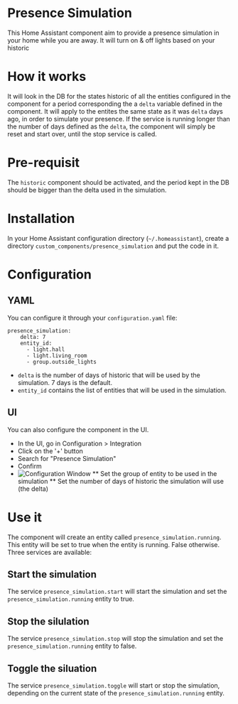 # Presence Simulation
This Home Assistant component aim to provide a presence simulation in your home while you are away. It will turn on & off lights based on your historic


# How it works
It will look in the DB for the states historic of all the entities configured in the component for a period corresponding the a `delta` variable defined in the component. 
It will apply to the entites the same state as it was `delta` days ago, in order to simulate your presence. 
If the service is running longer than the number of days defined as the `delta`, the component will simply be reset and start over, until the stop service is called.

# Pre-requisit
The `historic` component should be activated, and the period kept in the DB should be bigger than the delta used in the simulation.

# Installation
In your Home Assistant configuration directory (`~/.homeassistant`), create a directory `custom_components/presence_simulation` and put the code in it.

# Configuration
## YAML
You can configure it through your `configuration.yaml` file:
```
presence_simulation:
    delta: 7
    entity_id: 
      - light.hall
      - light.living_room
      - group.outside_lights
```

* `delta` is the number of days of historic that will be used by the simulation. 7 days is the default.
* `entity_id` contains the list of entities that will be used in the simulation. 

## UI
You can also configure the component in the UI.
* In the UI, go in Configuration > Integration
* Click on the '+' button
* Search for "Presence Simulation"
* Confirm
*  ![Configuration Window](https://github.com/slashback100/presence_simulation/blob/main/images/configFlow.jpg)
**  Set the group of entity to be used in the simulation
** Set the number of days of historic the simulation will use (the delta)

# Use it

The component will create an entity called `presence_simulation.running`. This entity will be set to true when the entity is running. False otherwise.
Three services are available:
## Start the simulation
The service `presence_simulation.start` will start the simulation and set the `presence_simulation.running` entity to true.
## Stop the silulation
The service `presence_simulation.stop` will stop the simulation and set the `presence_simulation.running` entity to false.
## Toggle the siluation
The service `presence_simulation.toggle` will start or stop the simulation, depending on the current state of the `presence_simulation.running` entity.
